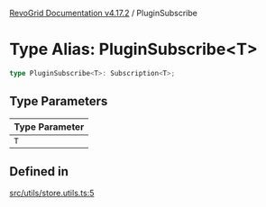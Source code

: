 [RevoGrid Documentation v4.17.2](README.md) / PluginSubscribe

# Type Alias: PluginSubscribe\<T\>

```ts
type PluginSubscribe<T>: Subscription<T>;
```

## Type Parameters

| Type Parameter |
| ------ |
| `T` |

## Defined in

[src/utils/store.utils.ts:5](https://github.com/revolist/revogrid/blob/ce71b2a267b00cca0f999dcb05c4c4637765259a/src/utils/store.utils.ts#L5)
